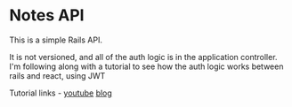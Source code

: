# Notes API
<!-- [demo](https://laurie-rails-notes-jwt.herokuapp.com) -->
This is a simple Rails API.

It is not versioned, and all of the auth logic is in the application controller.
I'm following along with a tutorial to see how the auth logic works between rails and react, using JWT

Tutorial links - [youtube](https://www.youtube.com/playlist?list=PLY6oTPmKnKbYNIC0Yq3Cc6mgHZrWiZcJU)	[blog](https://tuts.alexmercedcoder.com/2020/ruby-tut/)